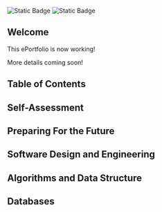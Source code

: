 ![Static Badge](https://img.shields.io/badge/Email-kenlock1999%40outlook.com-DD1122?style=flat&link=mailto%3Akenlock1999%40outlook.com) ![Static Badge](https://img.shields.io/badge/Last%20Updated-4%2F15%2F2025-11EE22?style=flat)

## Welcome

This ePortfolio is now working!

More details coming soon!

## Table of Contents

## Self-Assessment

## Preparing For the Future

## Software Design and Engineering

## Algorithms and Data Structure

## Databases

